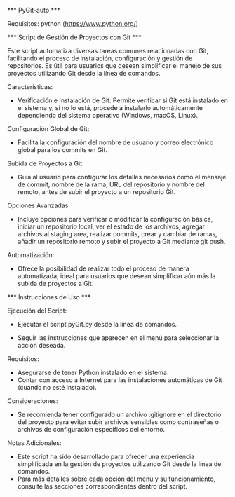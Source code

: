 *** PyGit-auto ***

Requisitos: python (https://www.python.org/)

*** Script de Gestión de Proyectos con Git ***

Este script automatiza diversas tareas comunes relacionadas con Git, facilitando el proceso de instalación, configuración y gestión de repositorios. Es útil para usuarios que desean simplificar el manejo de sus proyectos utilizando Git desde la línea de comandos.

Características:
- Verificación e Instalación de Git: Permite verificar si Git está instalado en el sistema y, si no lo está, procede a instalarlo automáticamente dependiendo del sistema operativo (Windows, macOS, Linux).

Configuración Global de Git: 
- Facilita la configuración del nombre de usuario y correo electrónico global para los commits en Git.

Subida de Proyectos a Git: 
- Guía al usuario para configurar los detalles necesarios como el mensaje de commit, nombre de la rama, URL del repositorio y nombre del remoto, antes de subir el proyecto a un repositorio Git.

Opciones Avanzadas: 
- Incluye opciones para verificar o modificar la configuración básica, iniciar un repositorio local, ver el estado de los archivos, agregar archivos al staging area, realizar commits, crear y cambiar de ramas, añadir un repositorio remoto y subir el proyecto a Git mediante git push.

Automatización: 
- Ofrece la posibilidad de realizar todo el proceso de manera automatizada, ideal para usuarios que desean simplificar aún más la subida de proyectos a Git.

*** Instrucciones de Uso ***


Ejecución del Script:

- Ejecutar el script pyGit.py desde la línea de comandos.

- Seguir las instrucciones que aparecen en el menú para seleccionar la acción deseada.

Requisitos:
- Asegurarse de tener Python instalado en el sistema.
- Contar con acceso a Internet para las instalaciones automáticas de Git (cuando no esté instalado).

Consideraciones:
- Se recomienda tener configurado un archivo .gitignore en el directorio del proyecto para evitar subir archivos sensibles como contraseñas o archivos de configuración específicos del entorno.

Notas Adicionales:
- Este script ha sido desarrollado para ofrecer una experiencia simplificada en la gestión de proyectos utilizando Git desde la línea de comandos.
- Para más detalles sobre cada opción del menú y su funcionamiento, consulte las secciones correspondientes dentro del script.
